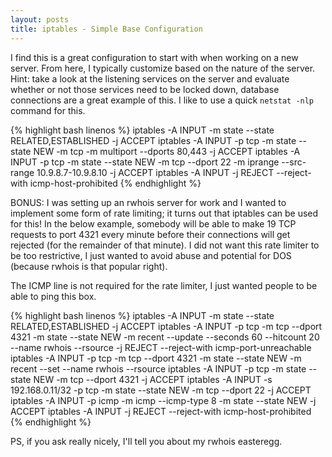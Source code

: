 ```yaml
---
layout: posts
title: iptables - Simple Base Configuration
---
```


I find this is a great configuration to start with when working on a new server. From here, I typically customize based on the nature of the server. Hint: take a look at the listening services on the server and evaluate whether or not those services need to be locked down, database connections are a great example of this. I like to use a quick `netstat -nlp` command for this.

{% highlight bash linenos %}
iptables -A INPUT -m state --state RELATED,ESTABLISHED -j ACCEPT
iptables -A INPUT -p tcp -m state --state NEW -m tcp -m multiport --dports 80,443 -j ACCEPT
iptables -A INPUT -p tcp -m state --state NEW -m tcp --dport 22 -m iprange --src-range 10.9.8.7-10.9.8.10 -j ACCEPT
iptables -A INPUT -j REJECT --reject-with icmp-host-prohibited
{% endhighlight %}

BONUS: I was setting up an rwhois server for work and I wanted to implement some form of rate limiting; it turns out that iptables can be used for this! In the below example, somebody will be able to make 19 TCP requests to port 4321 every minute before their connections will get rejected (for the remainder of that minute). I did not want this rate limiter to be too restrictive, I just wanted to avoid abuse and potential for DOS (because rwhois is that popular right).

The ICMP line is not required for the rate limiter, I just wanted people to be able to ping this box.

{% highlight bash linenos %}
iptables -A INPUT -m state --state RELATED,ESTABLISHED -j ACCEPT
iptables -A INPUT -p tcp -m tcp --dport 4321 -m state --state NEW -m recent --update --seconds 60 --hitcount 20 --name rwhois --rsource -j REJECT --reject-with icmp-port-unreachable
iptables -A INPUT -p tcp -m tcp --dport 4321 -m state --state NEW -m recent --set --name rwhois --rsource
iptables -A INPUT -p tcp -m state --state NEW -m tcp --dport 4321 -j ACCEPT
iptables -A INPUT -s 192.168.0.11/32 -p tcp -m state --state NEW -m tcp --dport 22 -j ACCEPT
iptables -A INPUT -p icmp -m icmp --icmp-type 8 -m state --state NEW -j ACCEPT
iptables -A INPUT -j REJECT --reject-with icmp-host-prohibited
{% endhighlight %}

PS, if you ask really nicely, I'll tell you about my rwhois easteregg.
